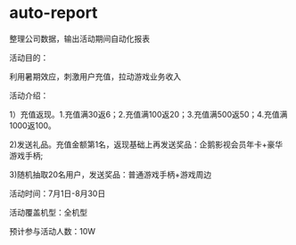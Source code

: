 # auto-report
 整理公司数据，输出活动期间自动化报表

活动目的：

利用暑期效应，刺激用户充值，拉动游戏业务收入

活动介绍：

1）充值返现。1.充值满30返6；2.充值满100返20；3.充值满500返50；4.充值满1000返100。

2)发送礼品。充值金额第1名，返现基础上再发送奖品：企鹅影视会员年卡+豪华游戏手柄;

3)随机抽取20名用户，发送奖品：普通游戏手柄+游戏周边

活动时间：7月1日-8月30日

活动覆盖机型：全机型

预计参与活动人数：10W
